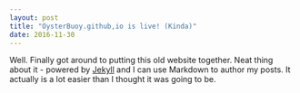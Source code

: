 ```yaml
---
layout: post
title: "OysterBuoy.github,io is live! (Kinda)"
date: 2016-11-30
---
```


Well. Finally got around to putting this old website together. Neat thing about it - powered by [Jekyll](http://jekyllrb.com) and I can use Markdown to author my posts. It actually is a lot easier than I thought it was going to be.
